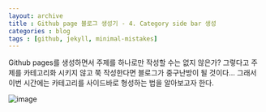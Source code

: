 ```yaml
---
layout: archive
title : Github page 블로그 생성기 - 4. Category side bar 생성
categories : blog
tags : [github, jekyll, minimal-mistakes]
---
```


Github pages를 생성하면서 주제를 하나로만 작성할 수는 없지 않은가?
그렇다고 주제를 카테고리화 시키지 않고 쭉 작성한다면 블로그가 중구난방이 될 것이다...
그래서 이번 시간에는 카테고리를 사이드바로 형성하는 법을 알아보고자 한다.

![image](https://github.com/user-attachments/assets/b337c8ef-777a-443d-8051-69b524a69819)

